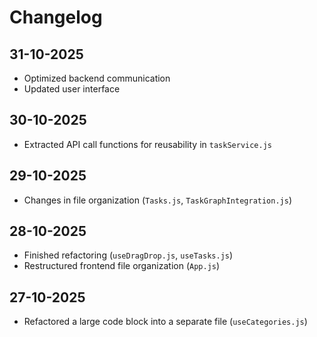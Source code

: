 # Changelog

## 31-10-2025
- Optimized backend communication
- Updated user interface 

## 30-10-2025
- Extracted API call functions for reusability in `taskService.js`

## 29-10-2025
- Changes in file organization (`Tasks.js`, `TaskGraphIntegration.js`)

## 28-10-2025
- Finished refactoring (`useDragDrop.js`, `useTasks.js`)
- Restructured frontend file organization (`App.js`)

## 27-10-2025
- Refactored a large code block into a separate file (`useCategories.js`)
